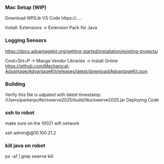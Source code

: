 

### Mac Setup (WIP)

Download WPILib VS Code https://.....

Install: Extensions -> Extension Pack for Java

### Logging Sensors
https://docs.advantagekit.org/getting-started/installation/existing-projects/

Cmd+Sht+P -> Mange Vendor Libraries -> Install Online
https://github.com/Mechanical-Advantage/AdvantageKit/releases/latest/download/AdvantageKit.json

### Building
Verify this file is udpated with latest timestamp:
 /Users/parkerpulfer/swerve2025/build/libs/swerve2025.jar
Deploying Code




### ssh to robot

make sure on the 10021 wifi network

ssh admin@@10.100.21.2
<no password>


### kill java on robot

ps -af | grep swerve
kill <pid>